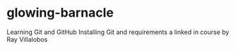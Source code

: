 # glowing-barnacle
Learning Git and GitHub Installing Git and requirements a linked in course by Ray Villalobos
